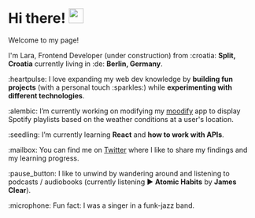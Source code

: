 <h1> Hi there! <img src="https://emojis.slackmojis.com/emojis/images/1577305505/7373/hand_wave.gif?1577305505" width="30"/></h1>

<p>Welcome to my page!</p>

<p>I'm Lara, Frontend Developer (under construction) from :croatia: <b>Split, Croatia</b> currently living in :de: <b>Berlin, Germany</b>. </p>

<p>:heartpulse: I love expanding my web dev knowledge by <b>building fun projects</b> (with a personal touch :sparkles:) while <b>experimenting with different technologies</b>.</p>

<p>:alembic: I’m currently working on modifying my <a href="https://github.com/lara-isak/moodify">moodify</a> app to display Spotify playlists based on the weather conditions at a user's location.</p>

<p>:seedling: I’m currently learning <b>React</b> and <b>how to work with APIs</b>.</p>

<p>:mailbox: You can find me on <a href="https://twitter.com/lara_isak">Twitter</a> where I like to share my findings and my learning progress.</p>

<p>:pause_button: I like to unwind by wandering around and listening to podcasts / audiobooks (currently listening ▶️ <b>Atomic Habits</b> by <b>James Clear</b>).</p>

<p>:microphone: Fun fact: I was a singer in a funk-jazz band.</p>
